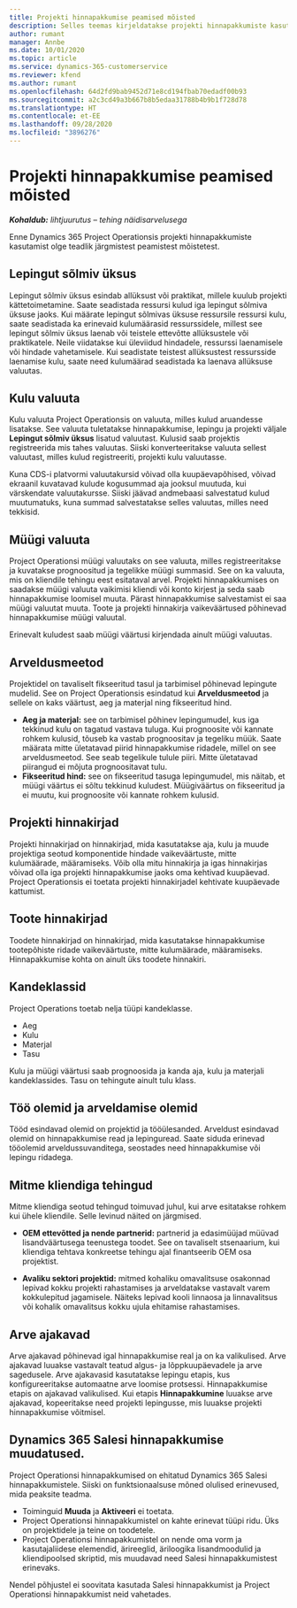 ```yaml
---
title: Projekti hinnapakkumise peamised mõisted
description: Selles teemas kirjeldatakse projekti hinnapakkumiste kasutamist Project Operationsis.
author: rumant
manager: Annbe
ms.date: 10/01/2020
ms.topic: article
ms.service: dynamics-365-customerservice
ms.reviewer: kfend
ms.author: rumant
ms.openlocfilehash: 64d2fd9bab9452d71e8cd194fbab70edadf00b93
ms.sourcegitcommit: a2c3cd49a3b667b8b5edaa31788b4b9b1f728d78
ms.translationtype: HT
ms.contentlocale: et-EE
ms.lasthandoff: 09/28/2020
ms.locfileid: "3896276"
---
```

# <a name="project-quote-key-concepts"></a>Projekti hinnapakkumise peamised mõisted

_**Kohaldub:** lihtjuurutus – tehing näidisarvelusega_


Enne Dynamics 365 Project Operationsis projekti hinnapakkumiste kasutamist olge teadlik järgmistest peamistest mõistetest.

## <a name="contracting-unit"></a>Lepingut sõlmiv üksus

Lepingut sõlmiv üksus esindab allüksust või praktikat, millele kuulub projekti kättetoimetamine. Saate seadistada ressursi kulud iga lepingut sõlmiva üksuse jaoks. Kui määrate lepingut sõlmivas üksuse ressursile ressursi kulu, saate seadistada ka erinevaid kulumäärasid ressurssidele, millest see lepingut sõlmiv üksus laenab või teistele ettevõtte allüksustele või praktikatele. Neile viidatakse kui üleviidud hindadele, ressurssi laenamisele või hindade vahetamisele. Kui seadistate teistest allüksustest ressursside laenamise kulu, saate need kulumäärad seadistada ka laenava allüksuse valuutas.

## <a name="cost-currency"></a>Kulu valuuta

Kulu valuuta Project Operationsis on valuuta, milles kulud aruandesse lisatakse. See valuuta tuletatakse hinnapakkumise, lepingu ja projekti väljale **Lepingut sõlmiv üksus** lisatud valuutast. Kulusid saab projektis registreerida mis tahes valuutas. Siiski konverteeritakse valuuta sellest valuutast, milles kulud registreeriti, projekti kulu valuutasse.

Kuna CDS-i platvormi valuutakursid võivad olla kuupäevapõhised, võivad ekraanil kuvatavad kulude kogusummad aja jooksul muutuda, kui värskendate valuutakursse. Siiski jäävad andmebaasi salvestatud kulud muutumatuks, kuna summad salvestatakse selles valuutas, milles need tekkisid.

## <a name="sales-currency"></a>Müügi valuuta

Project Operationsi müügi valuutaks on see valuuta, milles registreeritakse ja kuvatakse prognoositud ja tegelikke müügi summasid. See on ka valuuta, mis on kliendile tehingu eest esitataval arvel. Projekti hinnapakkumises on saadakse müügi valuuta vaikimisi kliendi või konto kirjest ja seda saab hinnapakkumise loomisel muuta. Pärast hinnapakkumise salvestamist ei saa müügi valuutat muuta. Toote ja projekti hinnakirja vaikeväärtused põhinevad hinnapakkumise müügi valuutal.

Erinevalt kuludest saab müügi väärtusi kirjendada ainult müügi valuutas.

## <a name="billing-method"></a>Arveldusmeetod

Projektidel on tavaliselt fikseeritud tasul ja tarbimisel põhinevad lepingute mudelid. See on Project Operationsis esindatud kui **Arveldusmeetod** ja sellele on kaks väärtust, aeg ja materjal ning fikseeritud hind.

- **Aeg ja materjal:** see on tarbimisel põhinev lepingumudel, kus iga tekkinud kulu on tagatud vastava tuluga. Kui prognoosite või kannate rohkem kulusid, tõuseb ka vastab prognoositav ja tegeliku müük. Saate määrata mitte ületatavad piirid hinnapakkumise ridadele, millel on see arveldusmeetod. See seab tegelikule tulule piiri. Mitte ületatavad piirangud ei mõjuta prognoositavat tulu.
- **Fikseeritud hind:** see on fikseeritud tasuga lepingumudel, mis näitab, et müügi väärtus ei sõltu tekkinud kuludest. Müügiväärtus on fikseeritud ja ei muutu, kui prognoosite või kannate rohkem kulusid.

## <a name="project-price-lists"></a>Projekti hinnakirjad

Projekti hinnakirjad on hinnakirjad, mida kasutatakse aja, kulu ja muude projektiga seotud komponentide hindade vaikeväärtuste, mitte kulumäärade, määramiseks. Võib olla mitu hinnakirja ja igas hinnakirjas võivad olla iga projekti hinnapakkumise jaoks oma kehtivad kuupäevad. Project Operationsis ei toetata projekti hinnakirjadel kehtivate kuupäevade kattumist.

## <a name="product-price-lists"></a>Toote hinnakirjad

Toodete hinnakirjad on hinnakirjad, mida kasutatakse hinnapakkumise tootepõhiste ridade vaikeväärtuste, mitte kulumäärade, määramiseks. Hinnapakkumise kohta on ainult üks toodete hinnakiri.

## <a name="transaction-classes"></a>Kandeklassid

Project Operations toetab nelja tüüpi kandeklasse.

- Aeg
- Kulu
- Materjal
- Tasu

Kulu ja müügi väärtusi saab prognoosida ja kanda aja, kulu ja materjali kandeklassides. Tasu on tehingute ainult tulu klass.

## <a name="work-entities-and-billing-entities"></a>Töö olemid ja arveldamise olemid

Tööd esindavad olemid on projektid ja tööülesanded. Arveldust esindavad olemid on hinnapakkumise read ja lepinguread. Saate siduda erinevad tööolemid arveldussuvanditega, seostades need hinnapakkumise või lepingu ridadega.

## <a name="multi-customer-deals"></a>Mitme kliendiga tehingud

Mitme kliendiga seotud tehingud toimuvad juhul, kui arve esitatakse rohkem kui ühele kliendile. Selle levinud näited on järgmised.

- **OEM ettevõtted ja nende partnerid:** partnerid ja edasimüüjad müüvad lisandväärtusega teenustega toodet. See on tavaliselt stsenaarium, kui kliendiga tehtava konkreetse tehingu ajal finantseerib OEM osa projektist. 

- **Avaliku sektori projektid:** mitmed kohaliku omavalitsuse osakonnad lepivad kokku projekti rahastamises ja arveldatakse vastavalt varem kokkulepitud jagamisele. Näiteks lepivad kooli linnaosa ja linnavalitsus või kohalik omavalitsus kokku ujula ehitamise rahastamises.

## <a name="invoice-schedules"></a>Arve ajakavad

Arve ajakavad põhinevad igal hinnapakkumise real ja on ka valikulised. Arve ajakavad luuakse vastavalt teatud algus- ja lõppkuupäevadele ja arve sagedusele. Arve ajakavasid kasutatakse lepingu etapis, kus konfigureeritakse automaatne arve loomise protsessi. Hinnapakkumise etapis on ajakavad valikulised. Kui etapis **Hinnapakkumine** luuakse arve ajakavad, kopeeritakse need projekti lepingusse, mis luuakse projekti hinnapakkumise võitmisel.

## <a name="changes-from-dynamics-365-sales-quote"></a>Dynamics 365 Salesi hinnapakkumise muudatused.

Project Operationsi hinnapakkumised on ehitatud Dynamics 365 Salesi hinnapakkumistele. Siiski on funktsionaalsuse mõned olulised erinevused, mida peaksite teadma.

- Toiminguid **Muuda** ja **Aktiveeri** ei toetata.
- Project Operationsi hinnapakkumistel on kahte erinevat tüüpi ridu. Üks on projektidele ja teine on toodetele.
- Project Operationsi hinnapakkumistel on nende oma vorm ja kasutajaliidese elemendid, ärireeglid, äriloogika lisandmoodulid ja kliendipoolsed skriptid, mis muudavad need Salesi hinnapakkumistest erinevaks.

Nendel põhjustel ei soovitata kasutada Salesi hinnapakkumist ja Project Operationsi hinnapakkumist neid vahetades.
